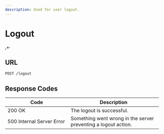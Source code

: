 ```yaml
---
description: Used for user logout.
---
```


# Logout

[.](./ "mention")<-

## URL

```
POST /logout
```

## Response Codes

<table><thead><tr><th width="191">Code</th><th>Description</th></tr></thead><tbody><tr><td>200 OK</td><td>The logout is successful.</td></tr><tr><td>500 Internal Server Error</td><td>Something went wrong in the server preventing a logout action.</td></tr></tbody></table>

